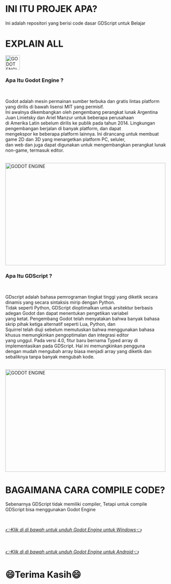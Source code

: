 # **INI ITU PROJEK APA?**
<p>Ini adalah repositori yang berisi code dasar GDScript untuk Belajar</p>

# **EXPLAIN ALL**
<a href="https://docs.godotengine.org/en/stable/tutorials/scripting/gdscript/gdscript_basics.html" target="_blank" rel="noreferree">
<img src="https://upload.wikimedia.org/wikipedia/commons/thumb/6/6a/Godot_icon.svg/2048px-Godot_icon.svg.png" alt="GODOT ENGINE" width="45" height="45"/> </a>
<br>
<h3>Apa Itu Godot Engine ?</h3>
<br>
<p>Godot adalah mesin permainan sumber terbuka dan gratis lintas platform yang dirilis di bawah lisensi MIT yang permisif. <br>
  Ini awalnya dikembangkan oleh pengembang perangkat lunak Argentina Juan Linietsky dan Ariel Manzur untuk beberapa perusahaan <br>
  di Amerika Latin sebelum dirilis ke publik pada tahun 2014. Lingkungan pengembangan berjalan di banyak platform, dan dapat <br>
  mengekspor ke beberapa platform lainnya. Ini dirancang untuk membuat game 2D dan 3D yang menargetkan platform PC, seluler, <br>
  dan web dan juga dapat digunakan untuk mengembangkan perangkat lunak non-game, termasuk editor.</p>
  <br>
  <img src="https://upload.wikimedia.org/wikipedia/commons/e/e3/Godot3.4.png" alt="GODOT ENGINE" width="500" height="320"/>
<br>
<h3>Apa Itu GDScript ?</h3>
<br>
<p>GDscript adalah bahasa pemrograman tingkat tinggi yang diketik secara dinamis yang secara sintaksis mirip dengan Python. <br> 
  Tidak seperti Python, GDScript dioptimalkan untuk arsitektur berbasis adegan Godot dan dapat menentukan pengetikan variabel <br>
  yang ketat. Pengembang Godot telah menyatakan bahwa banyak bahasa skrip pihak ketiga alternatif seperti Lua, Python, dan <br>
  Squirrel telah diuji sebelum memutuskan bahwa menggunakan bahasa khusus memungkinkan pengoptimalan dan integrasi editor <br>
  yang unggul. Pada versi 4.0, fitur baru bernama Typed array di implementasikan pada GDScript. Hal ini memungkinkan pengguna <br>
  dengan mudah mengubah array biasa menjadi array yang diketik dan sebaliknya tanpa banyak mengubah kode.</p>
<br>
<img src="https://pbs.twimg.com/media/FCgHtyhXEAcCaa6.jpg" alt="GODOT ENGINE" width="500" height="320"/>
<br>

# **BAGAIMANA CARA COMPILE CODE?**
<p>Sebenarnya GDScript tidak memiliki compiler, Tetapi untuk compile GDScript bisa menggunakan Godot Engine</p> 
<br>
<a href="https://godotengine.org/download/windows/" target="_blank" rel="norefree">
<p><i>👉Klik di di bawah untuk unduh Godot Engine untuk Windows👈</i></p> </a>
<br>
<a href="https://godotengine.org/download/android/" target="_blank" rel="norefree">
<p><i>👉Klik di di bawah untuk unduh Godot Engine untuk Android👈</i></p> </a>

# **😄Terima Kasih😄**
